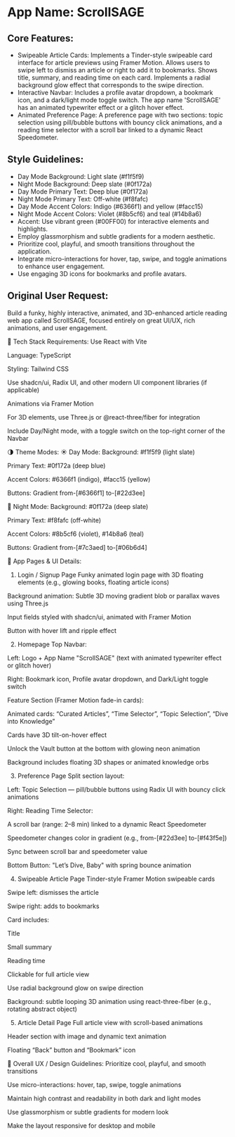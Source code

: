 # **App Name**: ScrollSAGE

## Core Features:

- Swipeable Article Cards: Implements a Tinder-style swipeable card interface for article previews using Framer Motion. Allows users to swipe left to dismiss an article or right to add it to bookmarks. Shows title, summary, and reading time on each card. Implements a radial background glow effect that corresponds to the swipe direction.
- Interactive Navbar: Includes a profile avatar dropdown, a bookmark icon, and a dark/light mode toggle switch. The app name 'ScrollSAGE' has an animated typewriter effect or a glitch hover effect.
- Animated Preference Page: A preference page with two sections: topic selection using pill/bubble buttons with bouncy click animations, and a reading time selector with a scroll bar linked to a dynamic React Speedometer.

## Style Guidelines:

- Day Mode Background: Light slate (#f1f5f9)
- Night Mode Background: Deep slate (#0f172a)
- Day Mode Primary Text: Deep blue (#0f172a)
- Night Mode Primary Text: Off-white (#f8fafc)
- Day Mode Accent Colors: Indigo (#6366f1) and yellow (#facc15)
- Night Mode Accent Colors: Violet (#8b5cf6) and teal (#14b8a6)
- Accent: Use vibrant green (#00FF00) for interactive elements and highlights.
- Employ glassmorphism and subtle gradients for a modern aesthetic.
- Prioritize cool, playful, and smooth transitions throughout the application.
- Integrate micro-interactions for hover, tap, swipe, and toggle animations to enhance user engagement.
- Use engaging 3D icons for bookmarks and profile avatars.

## Original User Request:
Build a funky, highly interactive, animated, and 3D-enhanced article reading web app called ScrollSAGE, focused entirely on great UI/UX, rich animations, and user engagement.

🔧 Tech Stack Requirements:
Use React with Vite

Language: TypeScript

Styling: Tailwind CSS

Use shadcn/ui, Radix UI, and other modern UI component libraries (if applicable)

Animations via Framer Motion

For 3D elements, use Three.js or @react-three/fiber for integration

Include Day/Night mode, with a toggle switch on the top-right corner of the Navbar

🌗 Theme Modes:
☀️ Day Mode:
Background: #f1f5f9 (light slate)

Primary Text: #0f172a (deep blue)

Accent Colors: #6366f1 (indigo), #facc15 (yellow)

Buttons: Gradient from-[#6366f1] to-[#22d3ee]

🌙 Night Mode:
Background: #0f172a (deep slate)

Primary Text: #f8fafc (off-white)

Accent Colors: #8b5cf6 (violet), #14b8a6 (teal)

Buttons: Gradient from-[#7c3aed] to-[#06b6d4]

📱 App Pages & UI Details:
1. Login / Signup Page
Funky animated login page with 3D floating elements (e.g., glowing books, floating article icons)

Background animation: Subtle 3D moving gradient blob or parallax waves using Three.js

Input fields styled with shadcn/ui, animated with Framer Motion

Button with hover lift and ripple effect

2. Homepage
Top Navbar:

Left: Logo + App Name "ScrollSAGE" (text with animated typewriter effect or glitch hover)

Right: Bookmark icon, Profile avatar dropdown, and Dark/Light toggle switch

Feature Section (Framer Motion fade-in cards):

Animated cards: “Curated Articles”, “Time Selector”, “Topic Selection”, “Dive into Knowledge”

Cards have 3D tilt-on-hover effect

Unlock the Vault button at the bottom with glowing neon animation

Background includes floating 3D shapes or animated knowledge orbs

3. Preference Page
Split section layout:

Left: Topic Selection — pill/bubble buttons using Radix UI with bouncy click animations

Right: Reading Time Selector:

A scroll bar (range: 2–8 min) linked to a dynamic React Speedometer

Speedometer changes color in gradient (e.g., from-[#22d3ee] to-[#f43f5e])

Sync between scroll bar and speedometer value

Bottom Button: "Let’s Dive, Baby" with spring bounce animation

4. Swipeable Article Page
Tinder-style Framer Motion swipeable cards

Swipe left: dismisses the article

Swipe right: adds to bookmarks

Card includes:

Title

Small summary

Reading time

Clickable for full article view

Use radial background glow on swipe direction

Background: subtle looping 3D animation using react-three-fiber (e.g., rotating abstract object)

5. Article Detail Page
Full article view with scroll-based animations

Header section with image and dynamic text animation

Floating “Back” button and “Bookmark” icon

💎 Overall UX / Design Guidelines:
Prioritize cool, playful, and smooth transitions

Use micro-interactions: hover, tap, swipe, toggle animations

Maintain high contrast and readability in both dark and light modes

Use glassmorphism or subtle gradients for modern look

Make the layout responsive for desktop and mobile
  
